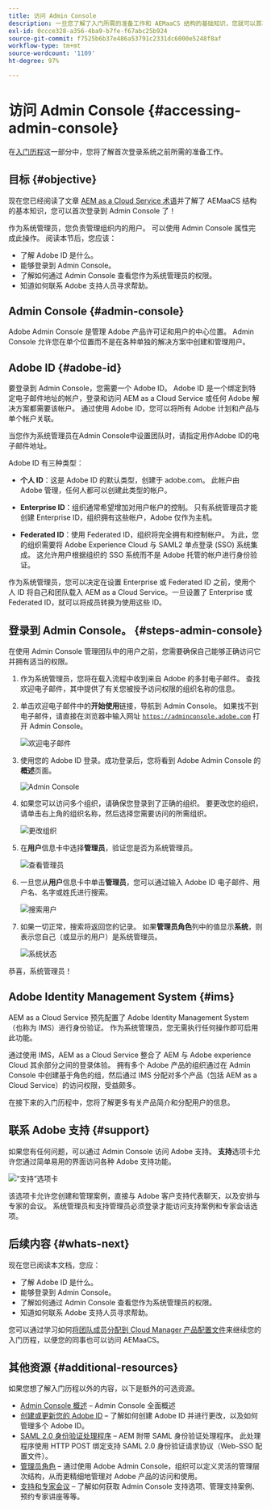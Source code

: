 ```yaml
---
title: 访问 Admin Console
description: 一旦您了解了入门所需的准备工作和 AEMaaCS 结构的基础知识，您就可以首次登录 Admin Console 了。
exl-id: 0ccce328-a356-4ba9-b7fe-f67abc25b924
source-git-commit: f7525b6b37e486a53791c2331dc6000e5248f8af
workflow-type: tm+mt
source-wordcount: '1109'
ht-degree: 97%

---
```


# 访问 Admin Console {#accessing-admin-console}

在[入门历程](overview.md)这一部分中，您将了解首次登录系统之前所需的准备工作。

## 目标 {#objective}

现在您已经阅读了文章 [AEM as a Cloud Service 术语](terminology.md)并了解了 AEMaaCS 结构的基本知识，您可以首次登录到 Admin Console 了！

作为系统管理员，您负责管理组织内的用户。 可以使用 Admin Console 属性完成此操作。 阅读本节后，您应该：

* 了解 Adobe ID 是什么。
* 能够登录到 Admin Console。
* 了解如何通过 Admin Console 查看您作为系统管理员的权限。
* 知道如何联系 Adobe 支持人员寻求帮助。

## Admin Console {#admin-console}

Adobe Admin Console 是管理 Adobe 产品许可证和用户的中心位置。 Admin Console 允许您在单个位置而不是在各种单独的解决方案中创建和管理用户。

## Adobe ID {#adobe-id}

要登录到 Admin Console，您需要一个 Adobe ID。 Adobe ID 是一个绑定到特定电子邮件地址的帐户，登录和访问 AEM as a Cloud Service 或任何 Adobe 解决方案都需要该帐户。 通过使用 Adobe ID，您可以将所有 Adobe 计划和产品与单个帐户关联。

当您作为系统管理员在Admin Console中设置团队时，请指定用作Adobe ID的电子邮件地址。

Adobe ID 有三种类型：

* **个人 ID**：这是 Adobe ID 的默认类型，创建于 adobe.com。 此帐户由 Adobe 管理，任何人都可以创建此类型的帐户。

* **Enterprise ID**：组织通常希望增加对用户帐户的控制。 只有系统管理员才能创建 Enterprise ID，组织拥有这些帐户，Adobe 仅作为主机。

* **Federated ID**：使用 Federated ID，组织将完全拥有和控制帐户。 为此，您的组织需要将 Adobe Experience Cloud 与 SAML2 单点登录 (SSO) 系统集成。 这允许用户根据组织的 SSO 系统而不是 Adobe 托管的帐户进行身份验证。

作为系统管理员，您可以决定在设置 Enterprise 或 Federated ID 之前，使用个人 ID 将自己和团队载入 AEM as a Cloud Service。一旦设置了 Enterprise 或 Federated ID，就可以将成员转换为使用这些 ID。

## 登录到 Admin Console。 {#steps-admin-console}

在使用 Admin Console 管理团队中的用户之前，您需要确保自己能够正确访问它并拥有适当的权限。

1. 作为系统管理员，您将在载入流程中收到来自 Adobe 的多封电子邮件。 查找欢迎电子邮件，其中提供了有关您被授予访问权限的组织名称的信息。

1. 单击欢迎电子邮件中的&#x200B;**开始使用**&#x200B;链接，导航到 Admin Console。 如果找不到电子邮件，请直接在浏览器中输入网址 [`https://adminconsole.adobe.com`](https://adminconsole.adobe.com) 打开 Admin Console。

   ![欢迎电子邮件](/help/journey-onboarding/assets/get-started-email.png)

1. 使用您的 Adobe ID 登录。成功登录后，您将看到 Adobe Admin Console 的&#x200B;**概述**&#x200B;页面。

   ![Admin Console](/help/journey-onboarding/assets/get-started1.png)

1. 如果您可以访问多个组织，请确保您登录到了正确的组织。 要更改您的组织，请单击右上角的组织名称，然后选择您需要访问的所需组织。

   ![更改组织](/help/journey-onboarding/assets/admin-console-orgswitch.png)

1. 在&#x200B;**用户**&#x200B;信息卡中选择&#x200B;**管理员**，验证您是否为系统管理员。

   ![查看管理员](/help/journey-onboarding/assets/get-started2.png)

1. 一旦您从&#x200B;**用户**&#x200B;信息卡中单击&#x200B;**管理员**，您可以通过输入 Adobe ID 电子邮件、用户名、名字或姓氏进行搜索。

   ![搜索用户](/help/journey-onboarding/assets/get-started3.png)

1. 如果一切正常，搜索将返回您的记录。 如果&#x200B;**管理员角色**&#x200B;列中的值显示&#x200B;**系统**，则表示您自己（或显示的用户）是系统管理员。

   ![系统状态](/help/journey-onboarding/assets/get-started4.png)

恭喜，系统管理员！

## Adobe Identity Management System {#ims}

AEM as a Cloud Service 预先配置了 Adobe Identity Management System（也称为 IMS）进行身份验证。 作为系统管理员，您无需执行任何操作即可启用此功能。

通过使用 IMS，AEM as a Cloud Service 整合了 AEM 与 Adobe experience Cloud 其余部分之间的登录体验。 拥有多个 Adobe 产品的组织通过在 Admin Console 中创建基于角色的组，然后通过 IMS 分配对多个产品（包括 AEM as a Cloud Service）的访问权限，受益颇多。

在接下来的入门历程中，您将了解更多有关产品简介和分配用户的信息。

## 联系 Adobe 支持 {#support}

如果您有任何问题，可以通过 Admin Console 访问 Adobe 支持。 **支持**&#x200B;选项卡允许您通过简单易用的界面访问各种 Adobe 支持功能。

![“支持”选项卡](/help/journey-onboarding/assets/support-menu.png)

该选项卡允许您创建和管理案例，直接与 Adobe 客户支持代表聊天，以及安排与专家的会议。 系统管理员和支持管理员必须登录才能访问支持案例和专家会话选项。

## 后续内容 {#whats-next}

现在您已阅读本文档，您应：

* 了解 Adobe ID 是什么。
* 能够登录到 Admin Console。
* 了解如何通过 Admin Console 查看您作为系统管理员的权限。
* 知道如何联系 Adobe 支持人员寻求帮助。

您可以通过学习如何[将团队成员分配到 Cloud Manager 产品配置文件](assign-profiles-cloud-manager.md)来继续您的入门历程，以便您的同事也可以访问 AEMaaCS。

## 其他资源 {#additional-resources}

如果您想了解入门历程以外的内容，以下是额外的可选资源。

* [Admin Console 概述](https://helpx.adobe.com/cn/enterprise/using/admin-console.html) – Admin Console 全面概述
* [创建或更新您的 Adobe ID](https://helpx.adobe.com/ca/manage-account/using/create-update-adobe-id.html#HowtocreateorupdateyourAdobeID) – 了解如何创建 Adobe ID 并进行更改，以及如何管理多个 Adobe ID。
* [SAML 2.0 身份验证处理程序](https://experienceleague.adobe.com/docs/experience-manager-65/administering/security/saml-2-0-authenticationhandler.html) – AEM 附带 SAML 身份验证处理程序。 此处理程序使用 HTTP POST 绑定支持 SAML 2.0 身份验证请求协议（Web-SSO 配置文件）。
* [管理员角色](https://helpx.adobe.com/enterprise/using/admin-roles.ug.html) – 通过使用 Adobe Admin Console，组织可以定义灵活的管理层次结构，从而更精细地管理对 Adobe 产品的访问和使用。
* [支持和专家会议](https://helpx.adobe.com/enterprise/admin-guide.html/enterprise/using/support-for-experience-cloud.ug.html) – 了解如何获取 Admin Console 支持选项、管理支持案例、预约专家讲座等等。
